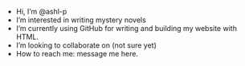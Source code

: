 - Hi, I’m @ashl-p
- I’m interested in writing mystery novels
- I’m currently using GitHub for writing and building my website with HTML.
- I’m looking to collaborate on (not sure yet)
- How to reach me: message me here.

<!---
ashl-p/ashl-p is a special  repository because its `README.md` (this file) appears on your GitHub profile.
You can click the Preview link to take a look at your changes.
--->

